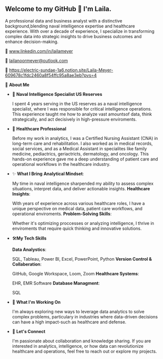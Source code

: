 ## Welcome to my GitHub 👋 I'm Laila. 
A professional data and business analyst with a distinctive background,blending naval intelligence 
expertise and healthcare experience. With over a decade of experience, I specialize in transforming 
complex data into strategic insights to drive business outcomes and enhance decision-making.

🔗 www.linkedin.com/in/lailameyer

📧 lailanoormeyer@outlook.com

💼 https://electric-sundae-1a6.notion.site/Laila-Meyer-609678c1fdc2460a8f54ffc95a8ae3eb?pvs=4


🔎 **About Me**
- 🚢 **Naval Intelligence Specialist US Reserves**


  I spent 4 years serving in the US reserves as a naval intelligence specialist, where I was responsible for critical intelligence operations.
 This experience taught me how to analyze vast amountsof data, think strategically, and act decisively in high-pressure enviroments.
  
- 🏥 **Healthcare Professional**

  Before my work in analytics, I was a Certified Nursing Assistant (CNA) in long-term care and rehabilitation. I also worked as in medical records,
  social services, and as a Medical Assistant in specialites like family medicine, pediactrics, geriactricts, dermatology, and oncology. This hands-on
   experience gave me a deep understanding of patient care and operational workflows in the healthcare industry.
  
- ✨ **What I Bring**
  **Analytical Mindset**:

     My time in naval intelligence sharpended my ability to assess complex situations, interpret data, and deliver actionable insights.
  **Healthcare Insights**:

   With years of experience across various healthcare roles, I have a unique perspective on medical data, patient care workflows, and operational enviroments.
  **Problem-Solving Skills**:

  Whether it's optimizing proccesses or analyzing intelligence, I thrive in enviroments that require quick thinking and innovative solutions.

  
- 🛠️**My Tech Skills**
 
  **Data Analystics**:
  
  SQL, Tableau, Power BI, Excel, PowerPoint, Python
  **Version Control & Collaberation**:
  
  GitHub, Google Workspace, Loom, Zoom
  **Healthcare Systems**:
  
  EHR, EMR Software
  **Database Managment**:
  
  SQL

  
- 🚀 **What I'm Working On**
  
   I'm always exploring new ways to leverage data analytics to solve complex problems, particulary in industries where data-driven
  decisions can have a high impact-such as healthcare and defense.

  
- 🥇 **Let's Connect**
  
  I'm passionate about collaboration and knowledge sharing. If you are interested in analytics, intelligence,
  or how data can revolutionize healthcare and operations, feel free to reach out or explore my projects. 
